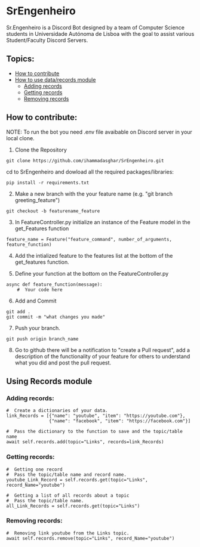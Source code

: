 # SrEngenheiro
Sr.Engenheiro is a Discord Bot designed by a team of Computer Science students in Universidade Autónoma de Lisboa with the goal to assist various Student/Faculty Discord Servers.

## Topics:
- [How to contribute](#How-to-contribute)
- [How to use data/records module](#Using-Records-module)
    - [Adding records](#Adding-records:)
    - [Getting records](#Getting-records:)
    - [Removing records](#Removing-records:)

## How to contribute:
NOTE: To run the bot you need .env file avaibable on Discord server in your local clone.

1. Clone the Repository
```
git clone https://github.com/ihammadasghar/SrEngenheiro.git
```
cd to SrEngenheiro and dowload all the required packages/libraries:
```
pip install -r requirements.txt
```

2. Make a new branch with the your feature name (e.g. "git branch greeting_feature")
```
git checkout -b featurename_feature
```

3. In FeatureController.py initialize an instance of the Feature model in the get_Features function 
```
feature_name = Feature("feature_command", number_of_arguments, feature_function)
```

4. Add the intialized feature to the features list at the bottom of the get_features function.

5. Define your function at the bottom on the FeatureController.py
```
async def feature_function(message):
    #  Your code here
```

6. Add and Commit
```
git add .
git commit -m "what changes you made"
```

7. Push your branch.
```
git push origin branch_name
```

8. Go to github there will be a notification to "create a Pull request", add a description of the functionality of your feature for others to understand what you did and post the pull request.

## Using Records module
### Adding records:
```
#  Create a dictionaries of your data.
link_Records = [{"name": "youtube", "item": "https://youtube.com"},
                {"name": "facebook", "item": "https://facebook.com"}]

#  Pass the dictionary to the function to save and the topic/table name
await self.records.add(topic="Links", records=link_Records)
```

### Getting records:
```
#  Getting one record
#  Pass the topic/table name and record name.
youtube_Link_Record = self.records.get(topic="Links", record_Name="youtube")

#  Getting a list of all records about a topic
#  Pass the topic/table name.
all_Link_Records = self.records.get(topic="Links")
```

### Removing records:
```
#  Removing link youtube from the Links topic.
await self.records.remove(topic="Links", record_Name="youtube")

```
